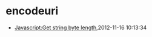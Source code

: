 # encodeuri
* [Javascript:Get string byte length](/2012/2012-11-16-javascriptget-string-byte-length),2012-11-16 10:13:34
